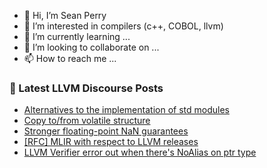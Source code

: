 - 👋 Hi, I’m Sean Perry
- 👀 I’m interested in compilers (c++, COBOL, llvm)
- 🌱 I’m currently learning ...
- 💞️ I’m looking to collaborate on ...
- 📫 How to reach me ...

<!---
s66perry/s66perry is a ✨ special ✨ repository because its `README.md` (this file) appears on your GitHub profile.
You can click the Preview link to take a look at your changes.
--->
### 📕 Latest LLVM Discourse Posts

<!-- DISCOURSE-LLVM:START -->
- [Alternatives to the implementation of std modules](https://discourse.llvm.org/t/alternatives-to-the-implementation-of-std-modules/71958#post_6)
- [Copy to/from volatile structure](https://discourse.llvm.org/t/copy-to-from-volatile-structure/72278#post_2)
- [Stronger floating-point NaN guarantees](https://discourse.llvm.org/t/stronger-floating-point-nan-guarantees/72165?page=2#post_33)
- [[RFC] MLIR with respect to LLVM releases](https://discourse.llvm.org/t/rfc-mlir-with-respect-to-llvm-releases/72305#post_1)
- [LLVM Verifier error out when there&#39;s NoAlias on ptr type](https://discourse.llvm.org/t/llvm-verifier-error-out-when-theres-noalias-on-ptr-type/72303#post_3)
<!-- DISCOURSE-LLVM:END -->

